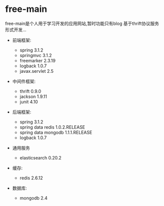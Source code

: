 free-main
=========
free-main是个人用于学习开发的应用网站,暂时功能只有blog
基于thrift协议服务形式开发...

- 前端框架:
	- spring 3.1.2
	- springmvc 3.1.2
	- freemarker 2.3.19
	- logback 1.0.7
	- javax.servlet 2.5

- 中间件框架:
  	- thrift 0.9.0
	- jackson 1.9.11
	- junit 4.10

- 后端框架:
	- spring 3.1.2
	- spring data redis 1.0.2.RELEASE
	- spring data mongodb 1.1.1.RELEASE
	- logback 1.0.7

- 通用服务
	- elasticsearch 0.20.2

- 缓存:
	- redis 2.6.12

- 数据库:
	- mongodb 2.4
